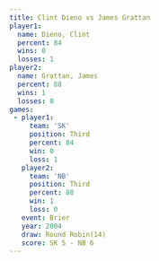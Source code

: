 ```yaml
---
title: Clint Dieno vs James Grattan
player1:              
  name: Dieno, Clint  
  percent: 84         
  wins: 0             
  losses: 1           
player2:              
  name: Grattan, James
  percent: 88         
  wins: 1             
  losses: 0           
games:
 - player1:         
     team: 'SK'     
     position: Third
     percent: 84    
     win: 0         
     loss: 1        
   player2:         
     team: 'NB'     
     position: Third
     percent: 88    
     win: 1         
     loss: 0        
   event: Brier         
   year: 2004           
   draw: Round Robin(14)
   score: SK 5 - NB 6   
---
```

